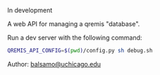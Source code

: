 In development

A web API for managing a qremis "database".

Run a dev server with the following command:
```bash
QREMIS_API_CONFIG=$(pwd)/config.py sh debug.sh
```

Author: balsamo@uchicago.edu
